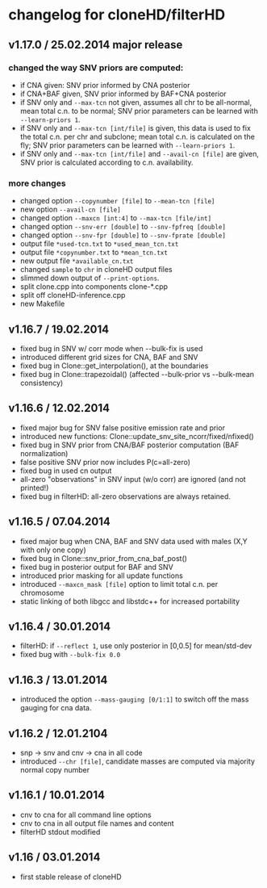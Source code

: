 # changelog for cloneHD/filterHD

## v1.17.0 / 25.02.2014 major release

### changed the way SNV priors are computed:

*  if CNA given: SNV prior informed by CNA posterior
*  if CNA+BAF given, SNV prior informed by BAF+CNA posterior
*  if SNV only and `--max-tcn` not given, assumes all chr to be
   all-normal, mean total c.n. to be normal; SNV prior parameters can
   be learned with `--learn-priors 1`.
*  if SNV only and `--max-tcn [int/file]` is given, this data is used
   to fix the total c.n. per chr and subclone; mean total c.n. is
   calculated on the fly; SNV prior parameters can be learned with 
   `--learn-priors 1`. 
*  if SNV only and `--max-tcn [int/file]` and `--avail-cn [file]` are 
   given, SNV prior is calculated according to c.n. availability.

### more changes

*  changed option `--copynumber [file]` to  `--mean-tcn [file]`
*  new option  `--avail-cn [file]`
*  changed option `--maxcn [int:4]` to `--max-tcn [file/int]`
*  changed option `--snv-err [double]` to `--snv-fpfreq [double]` 
*  changed option `--snv-fpr [double]` to `--snv-fprate [double]`
*  output file `*used-tcn.txt` to `*used_mean_tcn.txt`
*  output file `*copynumber.txt` to `*mean_tcn.txt`
*  new output file `*available_cn.txt`
*  changed `sample` to `chr` in cloneHD output files
*  slimmed down output of `--print-options`.
*  split clone.cpp into components clone-*.cpp
*  split off cloneHD-inference.cpp
*  new Makefile

## v1.16.7 / 19.02.2014

*  fixed bug in SNV w/ corr mode when --bulk-fix is used
*  introduced different grid sizes for CNA, BAF and SNV
*  fixed bug in Clone::get_interpolation(), at the boundaries
*  fixed bug in Clone::trapezoidal() (affected --bulk-prior vs --bulk-mean consistency)
	
## v1.16.6 / 12.02.2014

*  fixed major bug for SNV false positive emission rate and prior
*  introduced new functions:  Clone::update_snv_site_ncorr/fixed/nfixed()
*  fixed bug in SNV prior from CNA/BAF posterior computation (BAF normalization)
*  false positive SNV prior now includes P(c=all-zero)
*  fixed bug in used cn output
*  all-zero "observations" in SNV input (w/o corr) are ignored (and not printed!)
*  fixed bug in filterHD: all-zero observations are always retained.

## v1.16.5 / 07.04.2014

*  fixed major bug when CNA, BAF and SNV data used with males (X,Y with only one copy)
*  fixed bug in Clone::snv_prior_from_cna_baf_post()
*  fixed bug in posterior output for BAF and SNV
*  introduced prior masking for all update functions
*  introduced `--maxcn_mask [file]` option to limit total c.n. per chromosome
*  static linking of both libgcc and libstdc++ for increased portability

## v1.16.4 / 30.01.2014

*  filterHD: if `--reflect 1`, use only posterior in [0,0.5] for mean/std-dev
*  fixed bug with `--bulk-fix 0.0`

## v1.16.3 / 13.01.2014

*  introduced the option `--mass-gauging [0/1:1]` to switch off the mass gauging for cna data.

## v1.16.2 / 12.01.2104

*  snp -> snv and cnv -> cna in all code
*  introduced `--chr [file]`, candidate masses are computed via majority normal copy number

## v1.16.1 / 10.01.2014

*  cnv to cna  for all command line options
*  cnv to cna in all output file names and content
*  filterHD stdout modified

## v1.16 / 03.01.2014

*  first stable release of cloneHD
